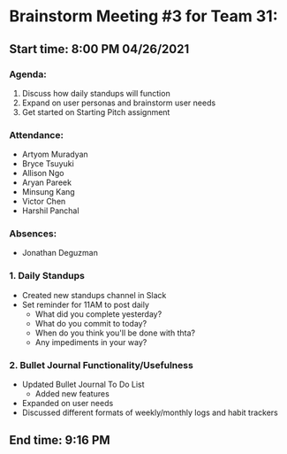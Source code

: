 # Brainstorm Meeting #3 for Team 31:
## Start time: 8:00 PM 04/26/2021

### Agenda: 
1. Discuss how daily standups will function
2. Expand on user personas and brainstorm user needs
3. Get started on Starting Pitch assignment

### Attendance: 
- Artyom Muradyan
- Bryce Tsuyuki
- Allison Ngo
- Aryan Pareek
- Minsung Kang 
- Victor Chen
- Harshil Panchal

### Absences:
- Jonathan Deguzman

### 1. Daily Standups
- Created new standups channel in Slack 
- Set reminder for 11AM to post daily
  - What did you complete yesterday?
  - What do you commit to today?
  - When do you think you'll be done with thta?
  - Any impediments in your way?

### 2. Bullet Journal Functionality/Usefulness
- Updated Bullet Journal To Do List
  - Added new features
- Expanded on user needs
- Discussed different formats of weekly/monthly logs and habit trackers

## End time: 9:16 PM